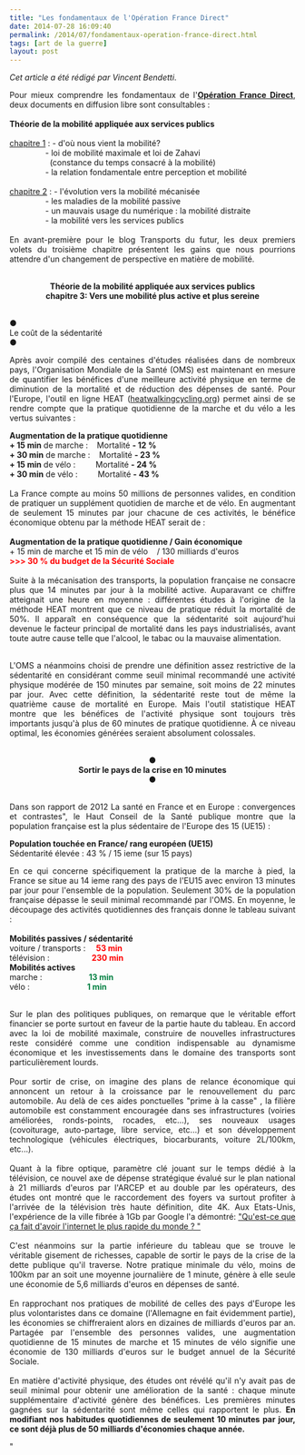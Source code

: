 ```yaml
---
title: "Les fondamentaux de l'Opération France Direct"
date: 2014-07-28 16:09:40
permalink: /2014/07/fondamentaux-operation-france-direct.html
tags: [art de la guerre]
layout: post
---
```


<p style="text-align: justify"><em>Cet article a été rédigé par Vincent Bendetti</em>.</p> <p style="text-align: justify">Pour mieux comprendre les fondamentaux de l'<a href="https://gabrielplassat.github.io/transportsdufutur/2014/07/operation-france-direct-une-technologie-pour-changer-la-vie.html" target="_blank"><strong>Opération France Direct</strong></a>, deux documents en diffusion libre sont consultables :<br /><br /><strong>Théorie de la mobilité appliquée aux services publics</strong><br /><br /><a href="https://gabrielplassat.github.io/transportsdufutur/wp-content/uploads/sites/6/2014/07/theorie-de-la-mobilite-chapitre-1.pdf" target="_self">chapitre 1</a> : - d'où nous vient la mobilité?<br />                - loi de mobilité maximale et loi de Zahavi <br />                  (constance du temps consacré à la mobilité)<br />                - la relation fondamentale entre perception et mobilité<br /><br /><a href="https://gabrielplassat.github.io/transportsdufutur/wp-content/uploads/sites/6/2014/07/theorie-de-la-mobilite-chapitre-2.pdf" target="_self">chapitre 2</a> : - l'évolution vers la mobilité mécanisée<br />                - les maladies de la mobilité passive<br />                - un mauvais usage du numérique : la mobilité distraite<br />                - la mobilité vers les services publics<br /><br />En avant-première pour le blog Transports du futur, les deux premiers volets du troisième chapitre présentent les gains que nous pourrions attendre d'un changement de perspective en matière de mobilité.</p> <p style="text-align: center"><br /><strong>Théorie de la mobilité appliquée aux services publics </strong><br /><strong>chapitre 3: Vers une mobilité plus active et plus sereine</strong> </p> <p style="text-align: center"></p>  <!--more--> <br />●<br />Le coût de la sédentarité<br />● <p style="text-align: justify">Après avoir compilé des centaines d'études réalisées dans de nombreux pays, l'Organisation Mondiale de la Santé (OMS) est maintenant en mesure de quantifier les bénéfices d'une meilleure activité physique en terme de diminution de la mortalité et de réduction des dépenses de santé. Pour l'Europe, l'outil en ligne HEAT (<a href="https://gabrielplassat.github.io/transportsdufutur//www.heatwalkingcycling.org" target="_blank">heatwalkingcycling.org</a>) permet ainsi de se rendre compte que la pratique quotidienne de la marche et du vélo a les vertus suivantes :</p> <p style="text-align: justify"><strong>Augmentation de la pratique quotidienne</strong><br /><strong>+ 15 min</strong> de marche :    Mortalité <strong>- 12 %</strong><br /><strong>+ 30 min</strong> de marche :    Mortalité <strong>- 23 %</strong><br /><strong>+ 15 min</strong> de vélo :         Mortalité <strong>- 24 %</strong><br /><strong>+ 30 min</strong> de vélo :         Mortalité <strong>- 43 %</strong><br /><br />La France compte au moins 50 millions de personnes valides, en condition de pratiquer un supplément quotidien de marche et de vélo. En augmentant de seulement 15 minutes par jour chacune de ces activités, le bénéfice économique obtenu par la méthode HEAT serait de :<br /><br /><strong>Augmentation de la pratique quotidienne / Gain économique</strong><br />+ 15 min de marche et 15 min de vélo    / 130 milliards d'euros <br /><strong><span style="color: #ff0000">>>> </span><span style="color: #ff0000">30 % du budget de la Sécurité Sociale</span></strong><br /><br />Suite à la mécanisation des transports, la population française ne consacre plus que 14 minutes par jour à la mobilité active. Auparavant ce chiffre atteignait une heure en moyenne : différentes études à l'origine de la méthode HEAT montrent que ce niveau de pratique réduit la mortalité de 50%. Il apparaît en conséquence que la sédentarité soit aujourd'hui devenue le facteur principal de mortalité dans les pays industrialisés, avant toute autre cause telle que l'alcool, le tabac ou la mauvaise alimentation.</p> <p style="text-align: justify"><br />L'OMS a néanmoins choisi de prendre une définition assez restrictive de la sédentarité en considérant comme seuil minimal recommandé une activité physique modérée de 150 minutes par semaine, soit moins de 22 minutes par jour. Avec cette définition, la sédentarité reste tout de même la quatrième cause de mortalité en Europe. Mais l'outil statistique HEAT montre que les bénéfices de l'activité physique sont toujours très importants jusqu'à plus de 60 minutes de pratique quotidienne. À ce niveau optimal, les économies générées seraient absolument colossales.</p> <p style="text-align: center"><br /><strong>●</strong><br /><strong>Sortir le pays de la crise en 10 minutes</strong><br /><strong>●</strong></p> <p style="text-align: justify"><br />Dans son rapport de 2012 La santé en France et en Europe : convergences et contrastes", le Haut Conseil de la Santé publique montre que la population française est la plus sédentaire de l'Europe des 15 (UE15) :</p> <p style="text-align: justify"><strong>Population touchée en France/ rang européen (UE15)</strong> <br />Sédentarité élevée : 43 % / 15 ieme (sur 15 pays)</p> <p style="text-align: justify">En ce qui concerne spécifiquement la pratique de la marche à pied, la France se situe au 14 ieme rang des pays de l'EU15 avec environ 13 minutes par jour pour l'ensemble de la population. Seulement 30% de la population française dépasse le seuil minimal recommandé par l'OMS. En moyenne, le découpage des activités quotidiennes des français donne le tableau suivant :<br /><br /><strong>Mobilités passives / sédentarité</strong><br />voiture / transports :   <strong>  <span style="color: #ff0000">53 min </span></strong><br />télévision :                  <strong> <span style="color: #ff0000">230 min</span> </strong><br /><strong>Mobilités actives</strong><br />marche :                   <span style="color: #007f40"> <strong> 13 min</strong></span><br />vélo :                        <strong> <span style="color: #007f40"> 1 min</span></strong></p> <p style="text-align: justify"><br />Sur le plan des politiques publiques, on remarque que le véritable effort financier se porte surtout en faveur de la partie haute du tableau. En accord avec la loi de mobilité maximale, construire de nouvelles infrastructures reste considéré comme une condition indispensable au dynamisme économique et les investissements dans le domaine des transports sont particulièrement lourds.<br /><br />Pour sortir de crise, on imagine des plans de relance économique qui annoncent un retour à la croissance par le renouvellement du parc automobile. Au delà de ces aides ponctuelles "prime à la casse" , la filière automobile est constamment encouragée dans ses infrastructures (voiries améliorées, ronds-points, rocades, etc...), ses nouveaux usages (covoiturage, auto-partage, libre service, etc...) et son développement technologique (véhicules électriques, biocarburants, voiture 2L/100km, etc...).<br /><br />Quant à la fibre optique, paramètre clé jouant sur le temps dédié à la télévision, ce nouvel axe de dépense stratégique évalué sur le plan national à 21 milliards d'euros par l'ARCEP et au double par les opérateurs, des études ont montré que le raccordement des foyers va surtout profiter à l'arrivée de la télévision très haute définition, dite 4K. Aux Etats-Unis, l'expérience de la ville fibrée à 1Gb par Google l'a démontré: <a href="http://www.slate.fr/story/71065/internet-le-plus-rapide-du-monde-google-fiber" target="_self">"Qu'est-ce que ça fait d'avoir l'internet le plus rapide du monde ? "</a><br /><br />C'est néanmoins sur la partie inférieure du tableau que se trouve le véritable gisement de richesses, capable de sortir le pays de la crise de la dette publique qu'il traverse. Notre pratique minimale du vélo, moins de 100km par an soit une moyenne journalière de 1 minute, génère à elle seule une économie de 5,6 milliards d'euros en dépenses de santé.<br /><br />En rapprochant nos pratiques de mobilité de celles des pays d'Europe les plus volontaristes dans ce domaine (l'Allemagne en fait évidemment partie), les économies se chiffreraient alors en dizaines de milliards d'euros par an. Partagée par l'ensemble des personnes valides, une augmentation quotidienne de 15 minutes de marche et 15 minutes de vélo signifie une économie de 130 milliards d'euros sur le budget annuel de la Sécurité Sociale.<br /><br />En matière d'activité physique, des études ont révélé qu'il n'y avait pas de seuil minimal pour obtenir une amélioration de la santé : chaque minute supplémentaire d'activité génère des bénéfices. Les premières minutes gagnées sur la sédentarité sont même celles qui rapportent le plus. <strong>En modifiant nos habitudes quotidiennes de seulement 10 minutes par jour, ce sont déjà plus de 50 milliards d'économies chaque année.</strong></p>"
